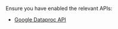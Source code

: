 Ensure you have enabled the relevant APIs:
* [Google Dataproc API](https://console.developers.google.com/apis/library/dataproc.googleapis.com)
